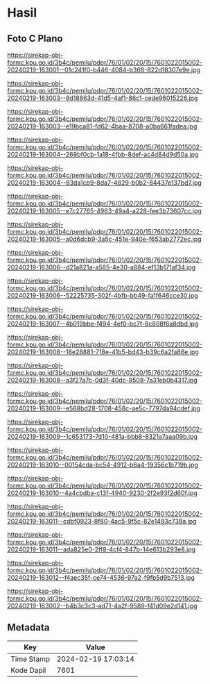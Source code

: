 # Hasil

## Foto C Plano

https://sirekap-obj-formc.kpu.go.id/3b4c/pemilu/pdpr/76/01/02/20/15/7601022015002-20240219-163001--01c241f0-b446-4084-b368-822d18307e9e.jpg

https://sirekap-obj-formc.kpu.go.id/3b4c/pemilu/pdpr/76/01/02/20/15/7601022015002-20240219-163003--8d18863d-41d5-4af1-86c1-cede96015226.jpg

https://sirekap-obj-formc.kpu.go.id/3b4c/pemilu/pdpr/76/01/02/20/15/7601022015002-20240219-163003--e19bca81-fd62-4baa-8708-a0ba661fadea.jpg

https://sirekap-obj-formc.kpu.go.id/3b4c/pemilu/pdpr/76/01/02/20/15/7601022015002-20240219-163004--269bf0cb-1a18-4fbb-8def-ac4d84d9d50a.jpg

https://sirekap-obj-formc.kpu.go.id/3b4c/pemilu/pdpr/76/01/02/20/15/7601022015002-20240219-163004--83da1cb9-8da7-4829-b0b2-84437e137bd7.jpg

https://sirekap-obj-formc.kpu.go.id/3b4c/pemilu/pdpr/76/01/02/20/15/7601022015002-20240219-163005--e7c27765-4963-49a4-a228-fee3b73607cc.jpg

https://sirekap-obj-formc.kpu.go.id/3b4c/pemilu/pdpr/76/01/02/20/15/7601022015002-20240219-163005--a0d6dcb9-3a5c-451e-940e-f653ab2772ec.jpg

https://sirekap-obj-formc.kpu.go.id/3b4c/pemilu/pdpr/76/01/02/20/15/7601022015002-20240219-163006--d21a821a-a565-4e30-a884-ef13b171af34.jpg

https://sirekap-obj-formc.kpu.go.id/3b4c/pemilu/pdpr/76/01/02/20/15/7601022015002-20240219-163006--52225735-302f-4bfb-bb49-fa1f646cce30.jpg

https://sirekap-obj-formc.kpu.go.id/3b4c/pemilu/pdpr/76/01/02/20/15/7601022015002-20240219-163007--4b019bbe-f494-4ef0-bc7f-8c808f6a8dbd.jpg

https://sirekap-obj-formc.kpu.go.id/3b4c/pemilu/pdpr/76/01/02/20/15/7601022015002-20240219-163008--18e28881-718e-41b5-bd43-b39c6a2fa86e.jpg

https://sirekap-obj-formc.kpu.go.id/3b4c/pemilu/pdpr/76/01/02/20/15/7601022015002-20240219-163008--a3f27a7c-0d3f-40dc-9508-7a31eb0b4317.jpg

https://sirekap-obj-formc.kpu.go.id/3b4c/pemilu/pdpr/76/01/02/20/15/7601022015002-20240219-163009--e568bd28-1708-458c-ae5c-7797da94cdef.jpg

https://sirekap-obj-formc.kpu.go.id/3b4c/pemilu/pdpr/76/01/02/20/15/7601022015002-20240219-163009--1c653173-7d10-481a-bbb8-8321a7aaa09b.jpg

https://sirekap-obj-formc.kpu.go.id/3b4c/pemilu/pdpr/76/01/02/20/15/7601022015002-20240219-163010--00154cda-bc54-4912-b6a4-19356c1b719b.jpg

https://sirekap-obj-formc.kpu.go.id/3b4c/pemilu/pdpr/76/01/02/20/15/7601022015002-20240219-163010--4a4cbdba-c13f-4940-9230-2f2e93f2d60f.jpg

https://sirekap-obj-formc.kpu.go.id/3b4c/pemilu/pdpr/76/01/02/20/15/7601022015002-20240219-163011--cdbf0923-8f80-4ac5-9f5c-82e1493c738a.jpg

https://sirekap-obj-formc.kpu.go.id/3b4c/pemilu/pdpr/76/01/02/20/15/7601022015002-20240219-163011--ada825e0-2ff8-4cf4-847b-14e613b293e8.jpg

https://sirekap-obj-formc.kpu.go.id/3b4c/pemilu/pdpr/76/01/02/20/15/7601022015002-20240219-163012--f4aec35f-ce74-4536-97a2-f9fb5d9b7513.jpg

https://sirekap-obj-formc.kpu.go.id/3b4c/pemilu/pdpr/76/01/02/20/15/7601022015002-20240219-163002--b4b3c3c3-ad71-4a2f-9589-f41d09e2d141.jpg


## Metadata

| Key        | Value               |
| ---------- | ------------------- |
| Time Stamp | 2024-02-19 17:03:14 |
| Kode Dapil | 7601                |



